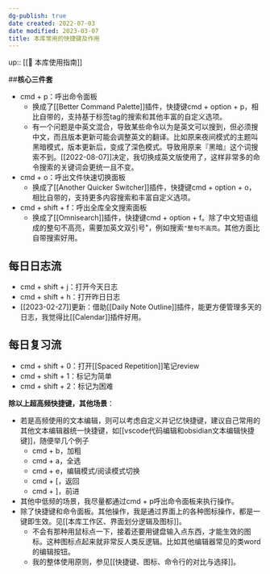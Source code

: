 ```yaml
---
dg-publish: true
date created: 2022-07-03
date modified: 2023-03-07
title: 本库常用的快捷键及作用
---
```


up:: [[🧰 本库使用指南]]

##**核心三件套**

- cmd + p：呼出命令面板
	- 换成了[[Better Command Palette]]插件，快捷键cmd + option + p，相比自带的，支持基于标签tag的搜索和其他丰富的自定义选项。
	- 有一个问题是中英文混合，导致某些命令以为是英文可以搜到，但必须搜中文，而且版本更新可能会调整英文的翻译。比如原来夜间模式的主题叫黑暗模式，版本更新后，变成了深色模式。导致用原来『黑暗』这个词搜索不到。[[2022-08-07]]决定，我切换成英文版使用了，这样非常多的命令搜索的关键词会更统一且不变。
- cmd + o：呼出文件快速切换面板
	- 换成了[[Another Quicker Switcher]]插件，快捷键cmd + option + o，相比自带的，支持更多内容搜索和丰富自定义选项。
- cmd + shift + f：呼出全库全文搜索面板
	- 换成了[[Omnisearch]]插件，快捷键cmd + option + f。除了中文短语组成的整句不高亮，需要加英文双引号"，例如搜索`"整句不高亮`。其他方面比自带搜索好用。

## **每日日志流**

- cmd + shift + j：打开今天日志
- cmd + shift + h：打开昨日日志
- [[2023-02-27]]更新：借助[[Daily Note Outline]]插件，能更方便管理多天的日志，我觉得比[[Calendar]]插件好用。

## **每日复习流**

- cmd + shift + 0：打开[[Spaced Repetition]]笔记review
- cmd + shift + 1：标记为简单
- cmd + shift + 2：标记为困难

**除以上超高频快捷键，其他场景**：

- 若是高频使用的文本编辑，则可以考虑自定义并记忆快捷键，建议自己常用的其他文本编辑器统一快捷键，如[[vscode代码编辑和obsidian文本编辑快捷键]]，随便举几个例子
	- cmd + b，加粗
	- cmd + a，全选
	- cmd + e，编辑模式/阅读模式切换
	- cmd + \[，返回
	- cmd + \]，前进
- 其他中低频的场景，我尽量都通过cmd + p呼出命令面板来执行操作。
- 除了快捷键和命令面板。其他操作，我是通过界面上的各种图标操作，都是一键即生效。见[[本库工作区、界面划分逻辑及图标]]。
	- 不会有那种用鼠标点一下，接着还要用键盘输入点东西，才能生效的图标。这种图标点起来就非常反人类反逻辑。比如其他编辑器常见的类word的编辑按钮。
	- 我的整体使用原则，参见[[快捷键、图标、命令行的对比与选择]]。
